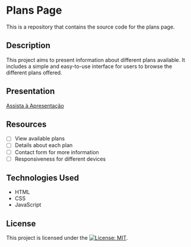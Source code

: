 # Plans Page

This is a repository that contains the source code for the plans page.

## Description

This project aims to present information about different plans available. It includes a simple and easy-to-use interface for users to browse the different plans offered.

## Presentation

[Assista à Apresentação](Presentation/Presentation.mp4)

## Resources

- [ ] View available plans
- [ ] Details about each plan
- [ ] Contact form for more information
- [ ] Responsiveness for different devices

## Technologies Used

- HTML
- CSS
- JavaScript

## License

This project is licensed under the [![License: MIT](https://img.shields.io/badge/License-MIT-yellow.svg)](https://github.com/KaiqueCV/plans-page/blob/89563688229b3d73057d6371fe0a588d44b03862/LICENSE).

